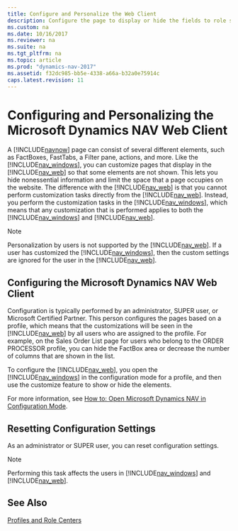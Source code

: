 ```yaml
---
title: Configure and Personalize the Web Client
description: Configure the page to display or hide the fields to role specific settings by using the personalization feature on the Dynamics NAV Web Client.
ms.custom: na
ms.date: 10/16/2017
ms.reviewer: na
ms.suite: na
ms.tgt_pltfrm: na
ms.topic: article
ms.prod: "dynamics-nav-2017"
ms.assetid: f32dc985-bb5e-4338-a66a-b32a0e75914c
caps.latest.revision: 11
---
```

# Configuring and Personalizing the Microsoft Dynamics NAV Web Client
A [!INCLUDE[navnow](includes/navnow_md.md)] page can consist of several different elements, such as FactBoxes, FastTabs, a Filter pane, actions, and more. Like the [!INCLUDE[nav_windows](includes/nav_windows_md.md)], you can customize pages that display in the [!INCLUDE[nav_web](includes/nav_web_md.md)] so that some elements are not shown. This lets you hide nonessential information and limit the space that a page occupies on the website. The difference with the [!INCLUDE[nav_web](includes/nav_web_md.md)] is that you cannot perform customization tasks directly from the [!INCLUDE[nav_web](includes/nav_web_md.md)]. Instead, you perform the customization tasks in the [!INCLUDE[nav_windows](includes/nav_windows_md.md)], which means that any customization that is performed applies to both the [!INCLUDE[nav_windows](includes/nav_windows_md.md)] and [!INCLUDE[nav_web](includes/nav_web_md.md)].  

> [!NOTE]  
>  Personalization by users is not supported by the [!INCLUDE[nav_web](includes/nav_web_md.md)]. If a user has customized the [!INCLUDE[nav_windows](includes/nav_windows_md.md)], then the custom settings are ignored for the user in the [!INCLUDE[nav_web](includes/nav_web_md.md)].  

## Configuring the Microsoft Dynamics NAV Web Client  
 Configuration is typically performed by an administrator, SUPER user, or Microsoft Certified Partner. This person configures the pages based on a profile, which means that the customizations will be seen in the [!INCLUDE[nav_web](includes/nav_web_md.md)] by all users who are assigned to the profile. For example, on the Sales Order List page for users who belong to the ORDER PROCESSOR profile, you can hide the FactBox area or decrease the number of columns that are shown in the list.  

 To configure the [!INCLUDE[nav_web](includes/nav_web_md.md)], you open the [!INCLUDE[nav_windows](includes/nav_windows_md.md)] in the configuration mode for a profile, and then use the customize feature to show or hide the elements. 
 
 For more information, see [How to: Open Microsoft Dynamics NAV in Configuration Mode](how-to-open-microsoft-dynamics-nav-in-configuration-mode.md).  

## Resetting Configuration Settings  
 As an administrator or SUPER user, you can reset configuration settings. <!-- For more information, see [How to: Cancel UI Configuration](How-to-Cancel-UI-Configuration.md). --> 

> [!NOTE]  
>  Performing this task affects the users in [!INCLUDE[nav_windows](includes/nav_windows_md.md)] and [!INCLUDE[nav_web](includes/nav_web_md.md)].  

## See Also  
 [Profiles and Role Centers](Profiles-and-Role-Centers.md)   
 

